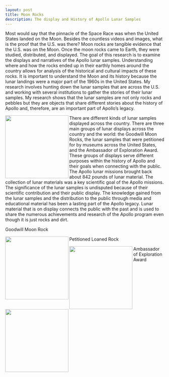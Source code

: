 ```yaml
---
layout: post
title: Moon Rocks
description: The display and History of Apollo Lunar Samples
---
```

Most would say that the pinnacle of the Space Race was when the United States landed on the Moon. Besides the countless videos and images, what is the proof that the U.S. was there? Moon rocks are tangible evidence that the U.S. was on the Moon. Once the moon rocks came to Earth, they were studied, distributed, and displayed. The goal of this research is to examine the displays and narratives of the Apollo lunar samples. Understanding where and how the rocks ended up in their earthly homes around the country allows for analysis of the historical and cultural impacts of these rocks. It is important to understand the Moon and its history because the lunar landings were a major part of the 1960s in the United States. My research involves hunting down the lunar samples that are across the U.S. and working with several institutions to gather the stories of their lunar samples. My research shows that the lunar samples are not only rocks and pebbles but they are objects that share different stories about the history of Apollo and, therefore, are an important part of Apollo’s legacy.

<img src="/Historian/assets/images/tellusrock.jpg" align= "left" width="200px">

There are different kinds of lunar samples displayed across the country. There are three main groups of lunar displays across the country and the world: the Goodwill Moon Rocks, the lunar samples that were petitioned for by museums across the United States, and the Ambassador of Exploration Award. These groups of displays serve different purposes within the history of Apollo and their goals when connecting with the public. The Apollo lunar missions brought back about 842 pounds of lunar material. The collection of lunar materials was a key scientific goal of the Apollo missions. The significance of the lunar samples is undisputed because of their scientific contribution and their public display. The knowledge gained from the lunar samples and the distribution to the public through media and educational material has been a lasting part of the Apollo legacy. Lunar material that is on display connects the public with the past and is used to share the numerous achievements and research of the Apollo program even though it is just rocks and dirt.

Goodwill Moon Rock

<img src="/Historian/assets/images/Indiana State Museum 3.jpg" align= "left" width="200px">

Petitioned Loaned Rock

<img src="/Historian/assets/images/State Museum of Pennsylvania.jpg" align= "left" width="200px">

Ambassador of Exploration Award

<img src="/Historian/assets/images/University of Michigan.jpg" align= "left" width="200px">